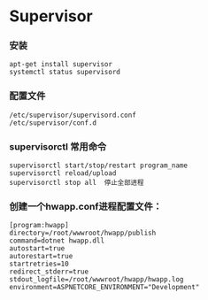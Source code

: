 # Supervisor

### 安装

    apt-get install supervisor
    systemctl status supervisord

### 配置文件

    /etc/supervisor/supervisord.conf
    /etc/supervisor/conf.d

### supervisorctl 常用命令

    supervisorctl start/stop/restart program_name
    supervisorctl reload/upload
    supervisorctl stop all	停止全部进程

### 创建一个hwapp.conf进程配置文件：

    [program:hwapp]
    directory=/root/wwwroot/hwapp/publish
    command=dotnet hwapp.dll
    autostart=true
    autorestart=true
    startretries=10
    redirect_stderr=true
    stdout_logfile=/root/wwwroot/hwapp/hwapp.log
    environment=ASPNETCORE_ENVIRONMENT="Development"
